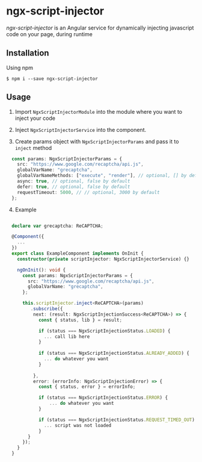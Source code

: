 # ngx-script-injector
*ngx-script-injector* is an Angular service for dynamically injecting javascript code on your page, during runtime

## Installation
Using npm
```
$ npm i --save ngx-script-injector
```
## Usage

1. Import `NgxScriptInjectorModule` into the module where you want to inject your code

2. Inject `NgxScriptInjectorService` into the component.

3. Create params object with `NgxScriptInjectorParams` and pass it to `inject` method
```ts
  const params: NgxScriptInjectorParams = {
    src: "https://www.google.com/recaptcha/api.js",
    globalVarName: "grecaptcha",
    globalVarNameMethods: ["execute", "render"], // optional, [] by default
    async: true, // optional, false by default
    defer: true, // optional, false by default
    requestTimeout: 5000, // // optional, 3000 by default
  };
```

4. Example
```ts

  declare var grecaptcha: ReCAPTCHA;

  @Component({
    ...
  })
  export class ExampleComponent implements OnInit {
    constructor(private scriptInjector: NgxScriptInjectorService) {}

    ngOnInit(): void {
      const params: NgxScriptInjectorParams = {
        src: "https://www.google.com/recaptcha/api.js",
        globalVarName: "grecaptcha",
      };

      this.scriptInjector.inject<ReCAPTCHA>(params)
         .subscribe({
          next: (result: NgxScriptInjectionSuccess<ReCAPTCHA>) => {
            const { status, lib } = result;

            if (status === NgxScriptInjectionStatus.LOADED) {
              ... call lib here
            }
            
            if (status === NgxScriptInjectionStatus.ALREADY_ADDED) {
              ... do whatever you want
            }
            
          },
          error: (errorInfo: NgxScriptInjectionError) => {
            const { status, error } = errorInfo;

            if (status === NgxScriptInjectionStatus.ERROR) {
                ... do whatever you want
            }

            if (status === NgxScriptInjectionStatus.REQUEST_TIMED_OUT) {
              ... script was not loaded
            }
        }
      });
    }
  }
```
